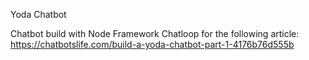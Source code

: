 Yoda Chatbot

Chatbot build with Node Framework Chatloop for the following article: 
https://chatbotslife.com/build-a-yoda-chatbot-part-1-4176b76d555b
